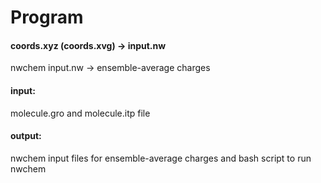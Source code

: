 # Program

#### coords.xyz (coords.xvg) -> input.nw  
nwchem input.nw -> ensemble-average charges

#### input:
molecule.gro and molecule.itp file  
#### output: 
nwchem input files for ensemble-average charges and bash script to run nwchem
